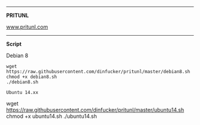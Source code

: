 ______________________________________________
**PRITUNL** 

www.pritunl.com
_______________________________________________
**Script**

Debian 8
```
wget https://raw.githubusercontent.com/dinfucker/pritunl/master/debian8.sh
chmod +x debian8.sh
./debian8.sh

Ubuntu 14.xx
```
wget https://raw.githubusercontent.com/dinfucker/pritunl/master/ubuntu14.sh
chmod +x ubuntu14.sh
./ubuntu14.sh
